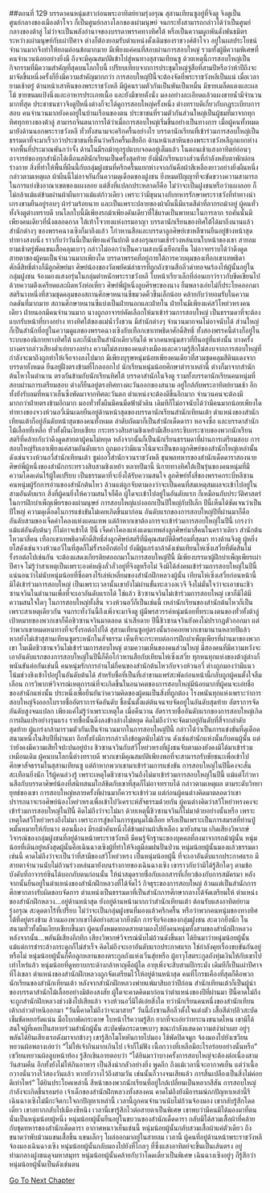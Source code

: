 ##ตอนที่ 129 บรรดาคนหนุ่มสาวก่อนพระอาทิตย์ยามรุ่งอรุณ
สุสานเทียนซูอยู่ที่จิงตู จิงตูเป็นศูนย์กลางของเมืองต้าโจว ก็เป็นศูนย์กลางโลกของเผ่ามนุษย์ จนกระทั่งสามารถกล่าวได้ว่าเป็นศูนย์กลางของต้าลู่ ไม่ว่าจะเป็นพลังอำนาจของบรรดาพรรคทางทิศใต้ หรือเป็นความผูกพันดั่งพันธมิตรระหว่างเผ่ามนุษย์กับเผ่าปีศาจ ต่างก็ต้องยอมรับตำแหน่งดั้งเดิมของราชวงศ์ต้าโจว อยู่ในผลประโยชน์จำนวนมากจึงทำให้ยอมอ่อนข้อมากมาย
มีเพียงแค่คนที่สอบผ่านการสอบใหญ่ รวมทั้งผู้มีความพิเศษที่คนจำนวนน้อยอย่างยิ่งมี ถึงจะมีคุณสมบัติเข้าไปสู่หนทางสุสานเทียนซู ด้วยเหตุนี้การสอบใหญ่เป็นกิจกรรมที่มีความสำคัญที่สุดบนโลกใบนี้ เปรียบเทียบจากการประชุมใหญ่จู่สือที่สามปีหรือว่าห้าปีถึงจะมาจัดขึ้นหนึ่งครั้งก็ยิ่งมีความสำคัญมากกว่า การสอบใหญ่ปีนี้จะต้องจัดที่พระราชวังหลีเป็นแน่ เมื่อเวลายามเช้าตรู่ ด้านหน้าเสาหินของพระราชวังหลี มีผู้คนรวมตัวกันเป็นพันเป็นหมื่น มีขายเมล็ดแตงและผลไม้ ขายขนมแป้งนึ่งและอาหารประเภทเนื้อ และยังมีขายตั่งนั่ง มองอย่างละเอียดแล้วแผงขายน้ำมีจำนวนมากที่สุด ประชาชนชาวจิงตูปีหนึ่งต่างก็จะได้ดูการสอบใหญ่ครั้งหนึ่ง ต่างทราบดีเกี่ยวกับกฎระเบียบการสอบ คนจำนวนมากยังคงอยู่ในบ้านเรือนของตน ประชาชนที่รวมตัวกันส่วนใหญ่เป็นผู้ชมที่มาจากทุกทิศทุกทางของต้าลู่ สามารถจินตนาการได้ว่าเมื่อการสอบใหญ่เริ่มขึ้นอย่างเป็นทางการ เมื่อผู้คนทั้งหมดมายังด้านนอกพระราชวังหลี ทั่วทั้งสนามจะครึกครื้นอย่างไร
บรรดานักเรียนที่เข้าร่วมการสอบใหญ่เป็นธรรมดาที่จะมาเร็วกว่าประชาชนที่เห็นว่าครึกครื้นเสียอีก ด้านหน้าเสาหินของพระราชวังหลีถูกแยกห่างจากพื้นที่ประมาณพันกว่าจั้ง ด้านในมีรถม้าทุกรูปแบบจอดอยู่เต็มแล้ว ในตอนเช้าแสงอาทิตย์อ่อนๆ อาจารย์ของทุกสำนักได้เตือนสตินักเรียนเป็นครั้งสุดท้าย ยังมีนักเรียนบางส่วนที่กำลังหลับตาพักผ่อนร่างกาย
สิ่งที่ทำให้พื้นที่ผืนนี้กับกลุ่มฝูงชนที่ครึกครื้นแยกห่างจากกันคือผ้าสีเหลืองยาวอย่างยิ่งผืนหนึ่ง กล่าวตามเหตุผล ผ้าผืนนี้ไม่อาจกันกั้นความดุเดือดของฝูงชน ยิ่งหมดปัญญาที่จะขัดขวางความสามารถในการแย่งชิงอาณาเขตของแผงลอย แต่สิ่งที่แปลกประหลาดก็คือ ไม่ว่าจะเป็นฝูงชนหรือว่าแผงลอย ก็ไม่กล้าแม้แต่ข้ามผ่านผ้าผืนยาวแม้แต่ก้าวเดียว
เพราะว่ามีขุนนางกับทหารรักษาพระราชวังที่ท่าทางน่าเกรงขามยืนอยู่รอบๆ ผ้าร่วมร้อยนาย และเป็นเพราะปลายของผ้าผืนนี้มีแรดสีดำที่ลากรถม้าอยู่ ผู้คนทั่วทั้งจิงตูต่างทราบดี บนโลกใบนี้มีเพียงรถม้าเพียงคันเดียวที่ใช้แรดเป็นพาหนะในการลาก รถคันนั้นมีเพียงคนเดียวที่นั่งตลอดกาล ใต้เท้าโจวทงแห่งกรมอาญา
บรรดานักเรียนของทิศใต้ได้มาถึงนานแล้ว สำนักต่างๆ ของพรรคฉางเซิงก็มาถึงแล้ว โก่วหานสือและบรรดาลูกศิษย์เขาหลีซานยืนอยู่ข้างหน้าสุด ท่าทางสงบนิ่ง ราวกับว่าวันนี้เป็นเพียงแค่วันปกติ แสงอรุณยามเช้าร่วงหล่นบนใบหน้าของเขา สายลมยามเช้าตรู่พัดแขนเสื้อคลุมเบาๆ กล่าวไม่ออกว่าเป็นความสงบนิ่งเยือกเย็น ไม่อาจทราบได้ว่าดึงดูดสายตาของผู้คนเป็นจำนวนมากเพียงใด
บรรดาพรรคที่อยู่ภายใต้การควบคุมของเทือกเขาเทพธิดาศักดิ์สิทธิ์ต่างก็มีลูกศิษย์มา ศิษย์น้องของวัดพยัคฆ์ลำธารที่ถูกถังซานสือลิ่วด่าทอจนร้องไห้ผู้นั้นอยู่ในกลุ่มฝูงชน จ้องมองแสงอรุ่นในกลุ่มตำหนักพระราชวังหลี ใบหน้าเรียวเล็กที่อ่อนเยาว์ราวกับขีดเขียนไปด้วยความตึงเครียดและผิดหวังห่อเหี่ยว ศิษย์พี่ผู้หนึ่งลูบศีรษะของนาง ยิ้มพลางเอ่ยไม่กี่ประโยคออกมา
สตรีนางหนึ่งที่สวมชุดคลุมของสถานศึกษาหนานซีขมวดคิ้วขึ้นเล็กน้อย คล้ายกับว่ายอมรับในความกดดันที่มากมาย สถานศึกษาหนานซีแบ่งเป็นฝ่ายนอกและฝ่ายใน ฝ่ายในมีเพียงแค่สวีโหย่วหรงคนเดียว ฝ่ายนอกมีคนจำนวนมาก นางถูกอาจารย์คัดเลือกให้มาเข้าร่วมการสอบใหญ่ เป็นธรรมดาที่จะต้องแบกรับหน้าที่บางอย่าง
ทางทิศใต้ของแม่น้ำวั่งชวน มีสำนักต่างๆ จำนวนมากจนไม่อาจนับได้ ส่วนใหญ่ก็เป็นสำนักที่อยู่ในความดูแลของพรรคฉางเซิงกับเทือกเขาเทพธิดาศักดิ์สิทธิ์ ทั้งสองพรรคนี้ต่างก็อยู่ในระบบของนิกายทางทิศใต้ และก็นับเป็นสำนักเดียวกันได้ พวกคนหนุ่มสาวที่ยืนอยู่ที่แห่งนั้น บางครั้งบางครากล่าวเสียงต่ำเอ่ยบางอย่าง ความไม่สงบของคนต่างเมืองและความรู้สึกไม่สงบจากการสอบใหญ่ที่กำลังจะมาถึงถูกทำให้เจือจางลงไปมาก
มีเพียงบุรุษหนุ่มน้อยเพียงคนเดียวที่สวมชุดคลุมสีดินแดงจากบรรดาทั้งหมด ยืนอยู่ฝั่งตรงข้ามที่ไกลออกไป นักเรียนหนุ่มน้อยศึกษาตำราเหล่านี้ ต่างก็มาจากสำนักต้นไหวในตำนาน
ตรงกันข้ามกับนักเรียนทิศใต้ บรรดาสำนักในจิงตู รวมทั้งบรรดานักเรียนคนหนุ่มที่สอบผ่านการเตรียมสอบ ต่างก็ยืนอยู่ตรงทิศทางตะวันออกของสนาม อยู่ใกล้กับพระอาทิตย์ยามเช้า อีกทั้งยังรับลมที่หนาวเย็นซึ่งพัดมาจากทิศตะวันตก ตำแหน่งจะต้องดีขึ้นอีกมาก จำนวนคนจะต้องมีมากกว่าฝ่ายตรงข้ามอีกมาก มองทั่วทั้งผืนมีคนมืดฟ้ามัวดิน เดิมทีก็ไม่อาจนับได้ว่ามีคนมากน้อยเพียงใด
ท่าทางของจวงห้วนอวี่เมินเฉยยืนอยู่ด้านหน้าสุดของบรรดานักเรียนสำนักเทียนเต้า ตำแหน่งของสำนักเทียนเต้าก็อยู่อันดับหน้าสุดของคนทั้งหมด ลำดับถัดมาก็เป็นสำนักเด็ดดารา หอจงซื่อ และบรรดาสำนักไม้เลื้อยที่เหลือ ทั่วทั้งผืนเงียบเชียบ กระทรวงสิบสามชิงเหย้ามีเสียงกระซิบกระซาบของพวกนักเรียนสตรีที่คล้ายกับว่าดึงดูดสายตาผู้คนไม่หยุด หลังจากนั้นก็เป็นนักเรียนธรรมดาที่ผ่านการเตรียมสอบ
การสอบใหญ่รับเอาเพียงแค่สามอันดับแรก ถูกมองว่ามีแนวโน้มจะเป็นของลูกศิษย์ของสำนักใหญ่เหล่านั้น ดังเช่นจวงห้วนอวี่สำนักเทียนเต้า ซูม่ออวี๋สำนักจวนราชวังหลี ขุนพลทหารของสำนักเด็ดดาราสองนาย ศิษย์พี่ผู้หนึ่งของสำนักกระทรวงสิบสามชิงเหย้า หลายปีมานี้ นิกายทางทิศใต้เป็นรุ่นของคนหนุ่มที่มีความโดดเด่นไร้ผู้ใดเปรียบ เป็นธรรมดาที่จะยิ่งได้รับความสนใจ ลูกศิษย์ทั้งสี่ของพรรคกระบี่หลีซาน คนหนุ่มผู้รักการอ่านของสำนักต้นไหว ล้วนแต่ถูกจับตามองว่าจะเป็นคนที่สมเหตุสมผลจะเข้าไปอยู่ในสามอันดับแรก
สิ่งที่ผู้คนยิ่งให้ความสนใจก็คือ ผู้ใดจะเข้าไปอยู่ในอันดับแรก
ก็เหมือนกับประวัติศาสตร์ในการฝึกบำเพ็ญเพียรของเผ่ามนุษย์ การสอบใหญ่แบ่งออกเป็นปีใหญ่กับปีเล็ก ปีนี้เห็นได้ชัดเจนว่าเป็นปีใหญ่ ความดุเดือดในการแข่งขันไม่เคยเกิดขึ้นมาก่อน อันดับแรกของการสอบใหญ่ปีที่ผ่านมาก็คืออันดับสามของเจ็ดคำโคลงแห่งแดนเทพ แต่ถ้าหากเขาต้องการจะเข้าร่วมการสอบใหญ่ในปีนี้ เกรงว่าแม้แต่อันดับต้นๆ ก็ไม่อาจเข้าได้
ปีนี้ เจ็ดคำโคลงแห่งแดนเทพส่งลูกศิษย์มาสี่คนในคราวเดียว สำนักต้นไหวมาสี่คน เทือกเขาเทพธิดาศักดิ์สิทธิ์ส่งลูกศิษย์สตรีที่มีคุณสมบัติดีพร้อมที่สุดมา ทางด้านจิงตู ผู้หยิ่งยโสดังเช่นจวงห้วนอวี่ในที่สุดก็ไม่รั้งรออีกต่อไป ยังมีผู้แกร่งกล้าดังเช่นเทียนไห่เซิ่งเสวี่ยที่ตัดสินไม่รั้งรอต่อไปเช่นกัน จะต้องแสดงเกียรติยศออกมาในการสอบใหญ่ปีนี้ มีเพียงบรรดาผู้ฝึกบำเพ็ญเพียรเผ่าปีศาจ ไม่รู้ว่าสาเหตุเป็นเพราะองค์หญิงลั่วลั่วอยู่ที่จิงตูหรือไม่ จึงมิได้ส่งคนเข้าร่วมการสอบใหญ่ในปีนี้ แน่นอนว่าไม่นับหนุ่มน้อยที่ซื่อตรงไร้เล่ห์เหลี่ยมของสำนักฝึกหลวงผู้นั้น
เทียนไห่เซิ่งเสวี่ยก่อนหน้านี้มิได้เข้าร่วมการสอบใหญ่ เป็นเพราะเวลานั้นเขายังไม่ผ่านขั้นทะลวงอเวจี จึงไม่มั่นใจว่าจะเอาชนะชิวซานจวินในตำนานเพื่อที่จะเอาอันดับแรกได้
ใช่แล้ว ชิวซานจวินไม่เข้าร่วมการสอบใหญ่ เขาก็มิได้มีความสนใจใดๆ ในการสอบใหญ่ทั้งสิ้น จวงห้วนอวี่ก็เป็นเช่นนี้ เหล่านักเรียนของสำนักต้นไหวก็เป็นเพราะสาเหตุเดียวกัน จนกระทั่งวันนี้ถึงเพิ่งจะมาจิงตู
ผู้มีพรสวรรค์หนุ่มน้อยที่ทระนงตนของทั่วทั้งต้าลู่ เป้าหมายของพวกเขาก็คือชิวซานจวินมาตลอด
น่าเสียดาย ปีนี้ชิวซานจวินยังคงไม่ปรากฏตัวออกมา
แต่ว่าพวกเขาหมดหนทางที่จะรั้งรอต่อไปได้ สุสานเทียนซูอยู่ตรงนั้นรอคอยพวกเขามานานหลายปีแล้ว หากยังไม่เข้าสุสานเทียนซูตระหนักในสัจธรรม เห็นทีจะกระทบต่อการฝึกบำเพ็ญเพียรที่ผ่านมาของพวกเขา
ในเมือชิวซานจวินไม่เข้าร่วมการสอบใหญ่ ตามความเห็นของคนส่วนใหญ่ มีสองคนที่มีความหวังจะเอาอันดับแรกของการสอบใหญ่ในปีนี้ก็คือโก่วหานสือกับเทียนไห่เซิ่งเสวี่ย ทุกหนทุกแห่งของต้าลู่ต่างก็พนันขันต่อกันเช่นนี้ คนหนุ่มรักการอ่านไม่กี่คนของสำนักต้นไหวกับจวงห้วนอวี่ ต่างถูกมองว่ามีแนวโน้มช่วงชิงเข้าไปอยู่ในอันดับต้นได้
สำหรับชื่อที่เป็นที่เล่าขานแพร่สะพัดก่อนหน้านี้กลับถูกผู้คนตั้งใจลืมเลือน การวิพากษ์วิจารณ์เหตุการณ์ที่จะเกิดขึ้นในอนาคตของการสอบใหญ่มีน้อยมากที่ผู้คนจะเอ่ยชื่อของสำนักแห่งนั้น
ประหนึ่งเพื่อยืนยันว่าความคิดของผู้คนเป็นสิ่งที่ถูกต้อง โรงพนันทุกแห่งเพราะว่าการสอบใหญ่จึงออกใบรายชื่ออัตราการจัดอันดับ ชื่อนั้นตั้งแต่ต้นจนจบจัดอยู่ในอันดับสุดท้าย อัตราการจัดอันดับสูงจนแปลก เพียงแค่ไม่รู้ว่าเพราะเหตุใด เมื่อคืนวาน อัตรารายชื่ออันดับแรกของการสอบใหญ่เกิดการผันแปรอย่างรุนแรง รายชื่อนั้นดิ่งลงข้างล่างไม่หยุด คิดไม่ถึงว่าจะจัดมาอยู่อันดับที่สี่จากลำดับสุดท้าย
ผู้แกร่งกล้ามารวมตัวกันเป็นจำนวนมากในการสอบใหญ่ปีนี้ กล่าวได้ว่าเป็นการแข่งขันที่ดุเดือดสนามหนึ่งในสิบปีที่ผ่านมา อีกทั้งยังมีการกล่าวถึงข้อมูลนับไม่ถ้วน ดังเช่นสำนักแห่งนั้นกับคนผู้นั้น แต่ว่ายังคงมีความเสียใจปะปนอยู่บ้าง ชิวซานจวินกับสวีโหย่วหรงที่ฝูงชนจับตามองยังคงมิได้มาเข้าร่วมเหมือนเดิม ผู้คนบนโลกนี้ต่างทราบดี พวกเขามีคุณสมบัติเพียงพอที่จะสามารถรับชัยชนะเพื่อเข้าไปศึกษาสัจธรรมในสุสานเทียนซู แต่ถ้าหากพวกเขามาเข้าร่วมการแข่งขัน การสอบใหญ่ในปีนี้คงจะสั่นสะเทือนยิ่งนัก
ไร้ผู้คนล่วงรู้ เพราะเหตุใดชิวซานจวินถึงไม่มาเข้าร่วมการสอบใหญ่ในปีนี้ แม้แต่โก่วหานสือกับบรรดาศิษย์น้องที่สนิทสนมใกล้ชิดกับเขาที่สุดก็ไม่อาจทราบได้
กล่าวตามเหตุผล ตามระดับวิทยายุทธ์ของเขา การสอบใหญ่หลายครั้งที่ผ่านมาก็ควรจะเข้าร่วม แต่ก่อนผู้คนต่างคิดมาตลอดว่าเขาปรารถนาจะรอศิษย์น้องโหย่วหรงเพื่อเข้าไปวิเคราะห์สัจธรรมด้วยกัน ผู้คนต่างคิดว่าสวีโหย่วหรงคงจะเข้าร่วมการสอบใหญ่ในปีนี้ คิดไม่ถึงว่าจะไม่มา ด้วยเหตุนี้ชิวซานจวินก็ไม่มาด้วยอย่างนั้นหรือ
เพราะเหตุใดสวีโหย่วหรงถึงไม่มา เพราะการสู่ขอในการชุมนุมไม้เลื้อย หรือเป็นเพราะเป็นการสมรสที่ท่านปู่หมั้นหมายให้กับนาง
ตอนนี้เอง มีรถม้าคันหนึ่งได้ข้ามผ่านผ้าสีเหลือง มายังสนาม
เกิดเสียงวิพากษ์วิจารณ์ของกลุ่มฝูงชนที่อยู่ด้านหน้าพระราชวังหลี มีคนรู้จักฐานะของบุคคลที่ลงมาจากรถม้าผู้นั้น
หนุ่มน้อยที่เดินอยู่หลังสุดผู้นั้นคือเฉินฉางเซิงผู้ที่ทำให้จิงตูมีลมฝนปั่นป่วน
หนุ่มน้อยผู้นั้นมองแล้วธรรมดาเช่นนี้ คาดไม่ถึงว่าจะเป็นว่าที่สามีของสวีโหย่วหรง
เป็นหนุ่มน้อยผู้นี้ ที่จะเอาอันดับแรกประกาศแรก
มีสายตาจำนวนนับไม่ถ้วนร่วงหล่นมายังบนร่างกายของเฉินฉางเซิง
เขาราวกับว่ามิได้รู้สึกใดๆ ตามข้อบังคับที่อาจารย์ซินได้บอกกับตนก่อนนั้น ให้นำสมุดรายชื่อกับเอกสารที่เกี่ยวข้องกับการสมัครมา หลังจากนั้นยืนอยู่ในตำแหน่งของสำนักฝึกหลวงที่ได้จัดไว้
กิจธุระของการสอบใหญ่ ล้วนแต่เป็นสำนักการศึกษากลางรับผิดชอบจัดการ ตำแหน่งเป็นธรรมดาที่เป็นสำนักการศึกษากลางได้จัดเตรียมให้
ตำแหน่งของสำนักฝึกหลวง...อยู่ด้านหน้าสุด
ยังอยู่ด้านหน้ามากกว่าสำนักเทียนเต้า
ต้อนรับแสงอาทิตย์ยามรุ่งอรุณ สะดุดตาไร้ที่เปรียบ
ไม่ว่าจะเป็นกลุ่มฝูงชนที่มองแล้วครึกครื้น หรือว่าพวกคนหนุ่มของทางทิศใต้ที่อยู่ตรงข้าม ล้วนมองพวกเขาได้อย่างสะดวกยิ่งนัก
การจับจ้องของกลุ่มฝูงชน สะดวกยิ่งนัก
ในสนามทั่วทั้งผืนเงียบเชียบขึ้นมา ผู้คนทั้งหมดทอดสายตามองไปยังคนหนุ่มทั้งสามของสำนักฝึกหลวง
หลังจากนั้น...พลันมีเสียงอึกทึก เสียงวิพากษ์วิจารณ์นับไม่ถ้วนดังขึ้นมา
ได้ยินมาว่าหนุ่มน้อยผู้นั้นแม้แต่การชำระล้างกระดูกก็ไม่สำเร็จ คิดไม่ถึงจะเอาอันดับแรกประกาศแรก ใช่กำลังคุยเรื่องขบขันกันอยู่หรือไม่ หนุ่มน้อยผู้นั้นก็คือลูกหลานของตระกูลถังแห่งเวิ่นสุ่ยหรือ ผู้อาวุโสตระกูลถังทุ่มเงินให้กับเขาไปเท่าไหร่แล้ว หนุ่มน้อยที่ดูหยาบกระด้างกล้าหาญคือผู้ใด อายุเพิ่งจะสิบสามปีกระมัง เดิมทีก็เป็นเผ่าปีศาจที่โง่เขลา
ตำแหน่งของสำนักฝึกหลวงถูกจัดเตรียมไว้ให้อยู่ด้านหน้าสุด คนที่โกรธเคืองที่สุดก็คือพวกนักเรียนของสำนักเทียนเต้า หลังจากสำนักฝึกหลวงพ่ายแพ้มาสิบกว่าปีก่อน สำนักเทียนเต้าก็เป็นผู้นำของบรรดาสำนักไม้เลื้อยอย่างมิต้องสงสัย ผู้ใดจะคาดคิดมาก่อนว่าตำแหน่งของปีที่ผ่านมา ปีนี้คาดไม่ถึงจะถูกสำนักฝึกหลวงช่วงชิงไปเสียแล้ว จวงห้วนอวี่มิได้เอ่ยสิ่งใด ทว่านักเรียนคนหนึ่งของสำนักเทียนเต้ากล่าวตำหนิออกมา “วันนี้คาดไม่ถึงว่าจะมาสาย”
วันนี้ถังซานสือลิ่วตั้งใจแต่งตัว เสื้อสีดำปลิวสะบัด เข็มขัดหยกรัดแน่น มือโบกพัดกระดาษ ใบหน้าไร้ความรู้สึก ยากที่จะเอ่ยว่าทระนงขนาดไหน
เขามิได้สนใจผู้ที่เคยเป็นสหายร่วมสำนักผู้นั้น สะบัดพัดกระดาษเบาๆ ขณะกำลังแสดงความสง่าผ่าเผย อยู่ๆ พลันได้ยินเสียงเรอดังมาจากข้างๆ
เขารู้สึกโมโหหันกายไปมอง ใช้พัดปิดจมูก จ้องมองไปยังเซวียนหยวนผ้อพลางเอ่ยว่า “ไม่ให้เจ้ากินมากเกินไป เจ้าก็ไม่ฟัง เนื้อกวางที่เหลือมีอะไรอร่อยอย่างนั้นหรือ”
เซวียนหยวนผ้อลูบหน้าท้อง รู้สึกเขินอายตอบว่า “ได้ยินมาว่าบางครั้งการสอบใหญ่จะต้องต่อเนื่องสามวันสามคืน อีกทั้งยังไม่ให้กินอาหาร เป็นสิ่งน่ากลัวอย่างยิ่ง พูดอีก ถึงแม้เวลานี้จะอากาศเย็น แต่ว่าเนื้อกวางนั่นวางไว้สองวันแล้ว หากยังวางไว้ถึงสามวัน เช่นนั้นก็วางจนเสียแล้ว การสิ้นเปลืองเป็นสิ่งไม่ค่อยดีเท่าไหร่”
ได้ยินประโยคเหล่านี้ สีหน้าของพวกนักเรียนที่อยู่ใกล้เปลี่ยนเป็นหลากสีสัน
การสอบใหญ่กำลังจะเกิดขึ้นรอมร่อ เจ้าเด็กของสำนักฝึกหลวงทั้งสองคน คาดไม่ถึงยังมีอารมณ์ถกปัญหาเหล่านี้รึ
เฉินฉางเซิงไม่มีกะจิตกะใจถกปัญหาเหล่านี้
เวลานี้ถูกคนจำนวนนับไม่ถ้วนจ้องมอง เขากลับรู้สึกโดดเดี่ยว
เขาอยากกลับไปเมืองซีหนิง
เวลานี้เขารู้สึกไวต่อสายตาเป็นพิเศษ
เขาพบว่ามีคนมิได้มองมาที่ตน
นั่นเป็นหนุ่มน้อยผู้หนึ่ง
หนุ่มน้อยผู้นั้นยืนอยู่ในขบวนของสำนักเด็ดดารา กลับมิได้สวมเสื้อผ้าที่คล้ายกับชุดทหารของสำนักเด็ดดารา
อากาศหนาวเย็นเช่นนี้ หนุ่มน้อยผู้นั้นกลับสวมเสื้อผ้าแค่ตัวเดียว ถึงขนาดว่าพับม้วนแขนเสื้อขึ้น แขนเล็กๆ โผล่ออกมาอยู่ในสายลม
เวลานี้ ผู้คนที่อยู่ด้านหน้าพระราชวังหลีจ้องมองเฉินฉางเซิง หนุ่มน้อยผู้นั้นกลับมองไปยังที่ไกลๆ ที่ซึ่งแสงอาทิตย์จะขึ้นเป็นเส้นตรง
อยู่ท่ามกลางฝูงชนดุจมหาสมุทร หนุ่มน้อยผู้นั้นคล้ายกับว่าโดดเดี่ยวเป็นพิเศษ
เฉินฉางเซิงอยู่ๆ ก็รู้สึกว่า หนุ่มน้อยผู้นั้นเป็นดังเช่นตน




[Go To Next Chapter]( ./131.md)